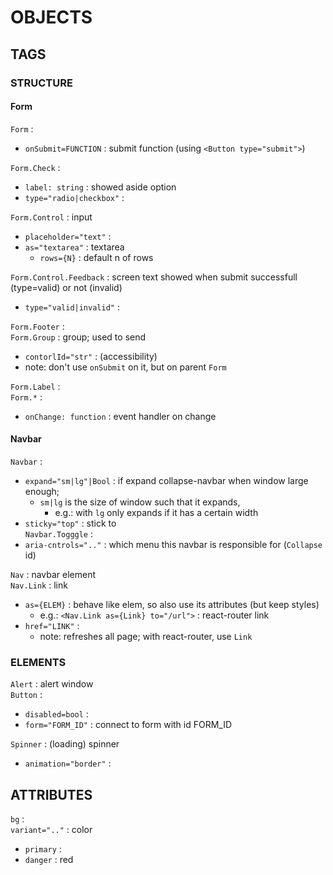 # OBJECTS

## TAGS

### STRUCTURE

#### Form
`Form` :  
*	`onSubmit=FUNCTION` : submit function (using `<Button type="submit">`)  

`Form.Check` :  
*	`label: string` : showed aside option  
*	`type="radio|checkbox"` :  

`Form.Control` : input  
*	`placeholder="text"` :   
*	`as="textarea"` : textarea  
	*	`rows={N}` : default n of rows  

`Form.Control.Feedback` : screen text showed when submit successfull (type=valid) or not (invalid)   
*	`type="valid|invalid"` : 

`Form.Footer` :   
`Form.Group` : group; used to send  
*	`contorlId="str"` : (accessibility)  
*	note: don't use `onSubmit` on it, but on parent `Form`  

`Form.Label` :  
`Form.*` :  
*	`onChange: function` : event handler on change  

#### Navbar
`Navbar` :  
*	`expand="sm|lg"|Bool` : if expand collapse-navbar when window large enough;
	*	`sm|lg` is the size of window such that it expands,
		*	e.g.: with `lg` only expands if it has a certain width  
*	`sticky="top"` : stick to  
`Navbar.Togggle` :  
*	`aria-cntrols=".."` : which menu this navbar is responsible for (`Collapse` id)  

`Nav` : navbar element  
`Nav.Link` : link  
*	`as={ELEM}` : behave like elem, so also use its attributes (but keep styles)  
	*	e.g.: `<Nav.Link as={Link} to="/url">` : react-router link  
*	`href="LINK"` :  
	*	note: refreshes all page; with react-router, use `Link`  

### ELEMENTS
`Alert` : alert window  
`Button` :   
*	`disabled=bool` :  
*	`form="FORM_ID"` : connect to form with id FORM_ID  

`Spinner` : (loading) spinner  
*	`animation="border"` :  

## ATTRIBUTES
`bg` :  
`variant=".."` : color   
*	`primary` : 
*	`danger` : red  
